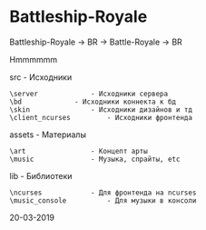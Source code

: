 # Battleship-Royale

Battleship-Royale -> BR -> Battle-Royale -> BR

Hmmmmmm

src					- Исходники

	\server				- Исходники сервера
	\bd				- Исходники коннекта к бд
	\skin				- Исходники дизайнов и тд
	\client_ncurses			- Исходники фронтенда

assets					- Материалы

	\art				- Концепт арты
	\music				- Музыка, спрайты, etc

lib					- Библиотеки

	\ncurses			- Для фронтенда на ncurses
	\music_console			- Для музыки в консоли

20-03-2019
